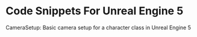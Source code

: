 # Code Snippets For Unreal Engine 5
CameraSetup: Basic camera setup for a character class in Unreal Engine 5
